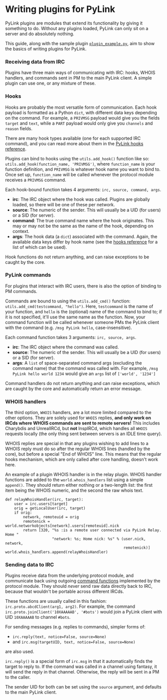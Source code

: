 # Writing plugins for PyLink

PyLink plugins are modules that extend its functionality by giving it something to do. Without any plugins loaded, PyLink can only sit on a server and do absolutely nothing.

This guide, along with the sample plugin [`plugin_example.py`](plugin_example.py), aim to show the basics of writing plugins for PyLink.

### Receiving data from IRC

Plugins have three main ways of communicating with IRC: hooks, WHOIS handlers, and commands sent in PM to the main PyLink client. A simple plugin can use one, or any mixture of these.

### Hooks

Hooks are probably the most versatile form of communication. Each hook payload is formatted as a Python `dict`, with different data keys depending on the command.
For example, a `PRIVMSG` payload would give you the fields `target` and `text`, while a `PART` payload would only give you `channels` and `reason` fields.

There are many hook types available (one for each supported IRC command), and you can read more about them in the [PyLink hooks reference](hooks-reference.md).

Plugins can bind to hooks using the `utils.add_hook()` function like so: `utils.add_hook(function_name, 'PRIVMSG')`, where `function_name` is your function definition, and `PRIVMSG` is whatever hook name you want to bind to. Once set up, `function_name` will be called whenever the protocol module receives a `PRIVMSG` command.

Each hook-bound function takes 4 arguments: `irc, source, command, args`.
- **irc**: The IRC object where the hook was called. Plugins are globally loaded, so there will be one of these per network.
- **source**: The numeric of the sender. This will usually be a UID (for users) or a SID (for server).
- **command**: The true command name where the hook originates. This may or may not be the same as the name of the hook, depending on context.
- **args**: The hook data (a `dict`) associated with the command. Again, the available data keys differ by hook name
(see the [hooks reference](hooks-reference.md) for a list of which can be used).

Hook functions do not return anything, and can raise exceptions to be caught by the core.

### PyLink commands

For plugins that interact with IRC users, there is also the option of binding to PM commands.

Commands are bound to using the `utils.add_cmd()` function: `utils.add_cmd(testcommand, "hello")`. Here, `testcommand` is the name of your function, and `hello` is the (optional) name of the command to bind to; if it is not specified, it'll use the same name as the function.
Now, your command function will be called whenever someone PMs the PyLink client with the command (e.g. `/msg PyLink hello`, case-insensitive).

Each command function takes 3 arguments: `irc, source, args`.
- **irc**: The IRC object where the command was called.
- **source**: The numeric of the sender. This will usually be a UID (for users) or a SID (for server).
- **args**: A `list` of space-separated command args (excluding the command name) that the command was called with. For example, `/msg PyLink hello world 1234` would give an `args` list of `['world', '1234']`

Command handlers do not return anything and can raise exceptions, which are caught by the core and automatically return an error message.

### WHOIS handlers

The third option, `WHOIS` handlers, are a lot more limited compared to the other options. They are solely used for `WHOIS` replies, **and only work on IRCds where WHOIS commands are sent to remote servers!** This includes Charybdis and UnrealIRCd, but **not** InspIRCd, which handles all `WHOIS` requests locally (the only thing sent between servers is an IDLE time query).

WHOIS replies are special in that any plugins wishing to add lines to a WHOIS reply must do so after the regular WHOIS lines (handled by the core), but before a special "End of WHOIS" line. This means that the regular hooks mechanism, which are only called after core handling, doesn't work here.

An example of a plugin WHOIS handler is in the relay plugin. WHOIS handler functions are added to the `world.whois_handlers` list using a simple `append()`. They should return either nothing or a two-length list: the first item being the WHOIS numeric, and the second the raw whois text.

```
def relayWhoisHandler(irc, target):
    user = irc.users[target]
    orig = getLocalUser(irc, target)
    if orig:
        network, remoteuid = orig
        remotenick = world.networkobjects[network].users[remoteuid].nick
        return [320, "%s :is a remote user connected via PyLink Relay. Home "
                     "network: %s; Home nick: %s" % (user.nick, network,
                                                     remotenick)]
world.whois_handlers.append(relayWhoisHandler)
```

### Sending data to IRC

Plugins receive data from the underlying protocol module, and communicate back using outgoing [command functions](pmodule-spec.md) implemented by the protocol module. They should *never* send raw data directly back to IRC, because that wouldn't be portable across different IRCds.

These functions are usually called in this fashion: `irc.proto.abcdClient(arg1, arg2)`. For example, the command `irc.proto.joinClient('10XAAAAAB', '#bots')` would join a PyLink client with UID `10XAAAAAB` to channel `#bots`.

For sending messages (e.g. replies to commands), simpler forms of:

- `irc.reply(text, notice=False, source=None)`
- and `irc.msg(targetUID, text, notice=False, source=None)`

are also used.

`irc.reply()` is a special form of `irc.msg` in that it automatically finds the target to reply to. If the command was called in a channel using fantasy, it will send the reply in that channel. Otherwise, the reply will be sent in a PM to the caller.

The sender UID for both can be set using the `source` argument, and defaults to the main PyLink client.
